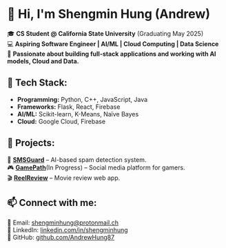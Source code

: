 # 👋 Hi, I'm Shengmin Hung (Andrew)  

🎓 **CS Student @ California State University** (Graduating May 2025)  
💻 **Aspiring Software Engineer | AI/ML | Cloud Computing | Data Science**  
🚀 **Passionate about building full-stack applications and working with AI models, Cloud and Data.**  

## 🔧 Tech Stack:
- **Programming:** Python, C++, JavaScript, Java  
- **Frameworks:** Flask, React, Firebase  
- **AI/ML:** Scikit-learn, K-Means, Naïve Bayes  
- **Cloud:** Google Cloud, Firebase

## 📌 Projects:
🚀 **[SMSGuard](https://github.com/AndrewHung87/smsGuard)** – AI-based spam detection system.  
🎮 **[GamePath](https://github.com/GasperPls/GamePath)**(In Progress) – Social media platform for gamers.  
🎬 **[ReelReview](https://github.com/jddMaz/ReelReview)** – Movie review web app.  

## 📫 Connect with me:
📧 Email: [shengminhung@protonmail.ch](mailto:shengminhung@protonmail.ch)  
🔗 LinkedIn: [linkedin.com/in/shengminhung](https://linkedin.com/in/shengminhung)  
🔗 GitHub: [github.com/AndrewHung87](https://github.com/AndrewHung87)  
